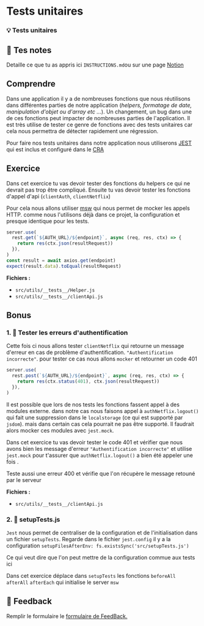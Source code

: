 # Tests unitaires

### 💡 Tests unitaires

## 📝 Tes notes

Detaille ce que tu as appris ici
`INSTRUCTIONS.md`ou sur une page [Notion](https://go.mikecodeur.com/course-notes-template)

## Comprendre

Dans une application il y a de nombreuses fonctions que nous réutilisons dans
différentes parties de notre application (_helpers, formatage de date,
manipulation d'objet ou d'array etc ..._). Un changement, un bug dans une de ces
fonctions peut impacter de nombreuses parties de l'application. Il est très
utilise de tester ce genre de fonctions avec des tests unitaires car cela nous
permettra de détecter rapidement une régression.

Pour faire nos tests unitaires dans notre application nous utiliserons
[JEST](https://jestjs.io/fr/) qui est inclus et configuré dans le
[CRA](https://create-react-app.dev/docs/running-tests/)

## Exercice

Dans cet exercice tu vas devoir tester des fonctions du helpers ce qui ne
devrait pas trop être compliqué. Ensuite tu vas devoir tester les fonctions
d'appel d'api (`clientAuth`, `clientNetflix`)

Pour cela nous allons utiliser [msw](https://mswjs.io/) qui nous permet de
mocker les appels HTTP. comme nous l'utilisons déjà dans ce projet, la
configuration et presque identique pour les tests.

```jsx
server.use(
  rest.get(`${AUTH_URL}/${endpoint}`, async (req, res, ctx) => {
    return res(ctx.json(resultRequest))
  }),
)
const result = await axios.get(endpoint)
expect(result.data).toEqual(resultRequest)
```

**Fichiers :**

- `src/utils/__tests__/Helper.js`
- `src/utils/__tests__/clientApi.js`

## Bonus

### 1. 🚀 Tester les erreurs d'authentification

Cette fois ci nous allons tester `clientNetflix` qui retourne un message
d'erreur en cas de problème d'authentification. `"Authentification incorrecte"`.
pour tester ce cas nous allons `mocker` et retourner un code 401

```jsx
server.use(
  rest.post(`${AUTH_URL}/${endpoint}`, async (req, res, ctx) => {
    return res(ctx.status(401), ctx.json(resultRequest))
  }),
)
```

Il est possible que lors de nos tests les fonctions fassent appel à des modules
externe. dans notre cas nous faisons appel à `authNetflix.logout()` qui fait une
suppression dans le `localstorage` (ce qui est supporté par `jsdom`). mais dans
certain cas cela pourrait ne pas être supporté. Il faudrait alors mocker ces
modules avec `jest.mock`.

Dans cet exercice tu vas devoir tester le code 401 et vérifier que nous avons
bien les message d'erreur `"Authentification incorrecte"` et utilise `jest.mock`
pour t'assurer que `authNetflix.logout()` a bien été appeler une fois .

Teste aussi une erreur 400 et vérifie que l'on récupère le message retouné par
le serveur

**Fichiers :**

- `src/utils/__tests__/clientApi.js`

### 2. 🚀 setupTests.js

`Jest` nous permet de centraliser de la configuration et de l'initialisation
dans un fichier `setupTests`. Regarde dans le fichier `jest.config` il y a la
configuration `setupFilesAfterEnv: fs.existsSync('src/setupTests.js')`

Ce qui veut dire que l'on peut mettre de la configuration commue aux tests ici

Dans cet exercice déplace dans `setupTests` les fonctions `beforeAll afterAll`
`afterEach` qui initialise le server `msw`

## 🐜 Feedback

Remplir le formulaire le
[formulaire de FeedBack.](https://go.mikecodeur.com/cours-react-avis?entry.1430994900=React%20NetFlix%20Clone&entry.533578441=15%20Tests%20Unitaires)
